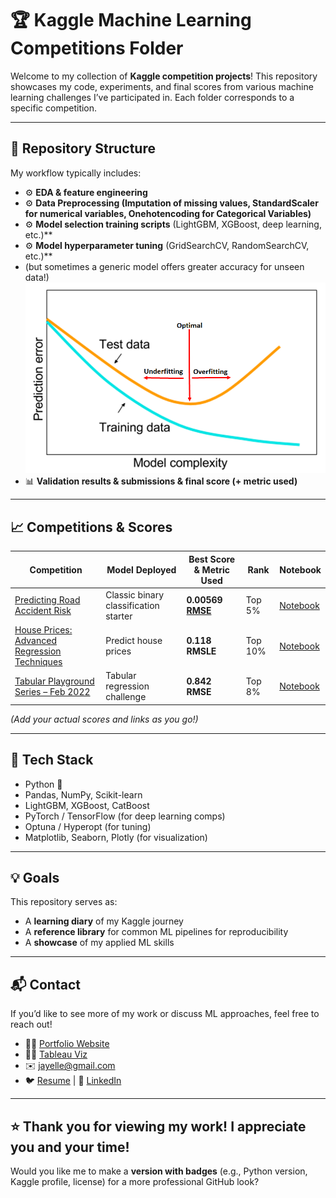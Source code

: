 # 🏆 Kaggle Machine Learning Competitions Folder 

Welcome to my collection of **Kaggle competition projects**!
This repository showcases my code, experiments, and final scores from various machine learning challenges I’ve participated in. Each folder corresponds to a specific competition.

---

## 📂 Repository Structure
My workflow typically includes:

* ⚙️ **EDA & feature engineering** 
* ⚙️ **Data Preprocessing (Imputation of missing values, StandardScaler for numerical variables, Onehotencoding for Categorical Variables)**
* ⚙️ **Model selection training scripts** (LightGBM, XGBoost, deep learning, etc.)**
* ⚙️ **Model hyperparameter tuning** (GridSearchCV, RandomSearchCV, etc.)**
* (but sometimes a generic model offers greater accuracy for unseen data!) ![Model Complexity vs Accuracy](/img1.png)
* 📊 **Validation results & submissions & final score (+ metric used)**

---

## 📈 Competitions & Scores

| Competition                                                                                                          | Model Deployed                            | Best Score & Metric Used     | Rank    | Notebook                                         |
| -------------------------------------------------------------------------------------------------------------------- | ------------------------------------- | --------------- | ------- | ------------------------------------------------ |
| [Predicting Road Accident Risk](https://www.kaggle.com/competitions/playground-series-s5e10/overview)                                          | Classic binary classification starter | **0.00569 [RMSE](https://www.geeksforgeeks.org/r-language/root-mean-square-error-in-r-programming/)**       | Top 5%  | [Notebook](./titanic/notebooks/final.ipynb)      |
| [House Prices: Advanced Regression Techniques](https://www.kaggle.com/c/house-prices-advanced-regression-techniques) | Predict house prices                  | **0.118 RMSLE** | Top 10% | [Notebook](./house-prices/notebooks/final.ipynb) |
| [Tabular Playground Series – Feb 2022](https://www.kaggle.com/competitions/tabular-playground-series-feb-2022)       | Tabular regression challenge          | **0.842 RMSE**  | Top 8%  | [Notebook](./tps-feb-2022/notebooks/final.ipynb) |

*(Add your actual scores and links as you go!)*

---

## 🧰 Tech Stack

* Python 🐍
* Pandas, NumPy, Scikit-learn
* LightGBM, XGBoost, CatBoost
* PyTorch / TensorFlow (for deep learning comps)
* Optuna / Hyperopt (for tuning)
* Matplotlib, Seaborn, Plotly (for visualization)

---

## 💡 Goals

This repository serves as:

* A **learning diary** of my Kaggle journey
* A **reference library** for common ML pipelines for reproducibility
* A **showcase** of my applied ML skills

---

## 📬 Contact

If you’d like to see more of my work or discuss ML approaches, feel free to reach out!

* 🧑‍💻 [Portfolio Website](https://jayelle0609.github.io/jialing/)
* 🧑‍💻 [Tableau Viz](https://public.tableau.com/app/profile/jialingteo/vizzes)
* ✉️ [jayelle@gmail.com](mailto:jayelleteo@gmail.com)
* 🐦 [Resume](https://drive.google.com/file/d/1Rq7kx1UOF96GE26drsnB5flgt6iCxdYP/view?usp=sharing) | 💼 [LinkedIn](https://linkedin.com/in/jialingteo)

---

⭐ **Thank you for viewing my work!**
I appreciate you and your time!
---

Would you like me to make a **version with badges** (e.g., Python version, Kaggle profile, license) for a more professional GitHub look?
